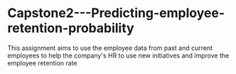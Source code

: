 # Capstone2---Predicting-employee-retention-probability

This assignment aims to use the employee data from past and current employees to help the company's HR to use new initiatives and improve the employee retention rate
